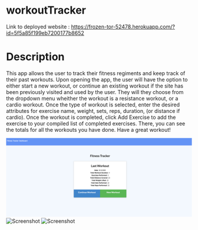 # workoutTracker

Link to deployed website : https://frozen-tor-52478.herokuapp.com/?id=5f5a85f199eb7200177b8652

# Description

This app allows the user to track their fitness regiments and keep track of their past workouts.  Upon opening the app, the user will have the option to either start a new workout, or continue an existing workout if the site has been previously visited and used by the user.  They will they choose from the dropdown menu wheither the workout is a resistance workout, or a cardio workout.  Once the type of workout is selected, enter the desired attributes for exercise name, weight, sets, reps, duration, (or distance if cardio). Once the workout is completed, click Add Exercise to add the exercise to your compiled list of completed exercises.  There, you can see the totals for all the workouts you have done. Have a great workout!

![Screenshot](./public/screenshots/workout1.png)
![Screenshot](./public/screenshots/burgers.png)
![Screenshot](./public/screenshots/burgers.png)
